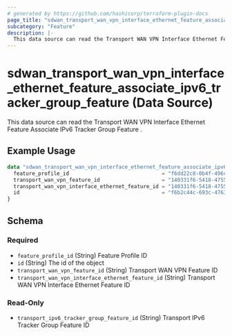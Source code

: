 ```yaml
---
# generated by https://github.com/hashicorp/terraform-plugin-docs
page_title: "sdwan_transport_wan_vpn_interface_ethernet_feature_associate_ipv6_tracker_group_feature Data Source - terraform-provider-sdwan"
subcategory: "Feature"
description: |-
  This data source can read the Transport WAN VPN Interface Ethernet Feature Associate IPv6 Tracker Group Feature .
---
```


# sdwan_transport_wan_vpn_interface_ethernet_feature_associate_ipv6_tracker_group_feature (Data Source)

This data source can read the Transport WAN VPN Interface Ethernet Feature Associate IPv6 Tracker Group Feature .

## Example Usage

```terraform
data "sdwan_transport_wan_vpn_interface_ethernet_feature_associate_ipv6_tracker_group_feature" "example" {
  feature_profile_id                              = "f6dd22c8-0b4f-496c-9a0b-6813d1f8b8ac"
  transport_wan_vpn_feature_id                    = "140331f6-5418-4755-a059-13c77eb96037"
  transport_wan_vpn_interface_ethernet_feature_id = "140331f6-5418-4755-a059-13c77eb96037"
  id                                              = "f6b2c44c-693c-4763-b010-895aa3d236bd"
}
```

<!-- schema generated by tfplugindocs -->
## Schema

### Required

- `feature_profile_id` (String) Feature Profile ID
- `id` (String) The id of the object
- `transport_wan_vpn_feature_id` (String) Transport WAN VPN Feature ID
- `transport_wan_vpn_interface_ethernet_feature_id` (String) Transport WAN VPN Interface Ethernet Feature ID

### Read-Only

- `transport_ipv6_tracker_group_feature_id` (String) Transport IPv6 Tracker Group Feature ID
